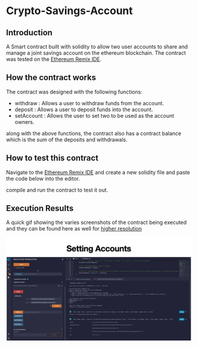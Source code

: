 # Crypto-Savings-Account

## Introduction
A Smart contract built with solidity to allow two user accounts to share and manage a joint savings account on the ethereum blockchain. The contract was tested on the [Ethereum Remix IDE](https://remix.ethereum.org/).

## How the contract works
The contract was designed with the following functions:
- withdraw : Allows a user to withdraw funds from the account.
- deposit : Allows a user to deposit funds into the account.
- setAccount : Allows the user to set two to be used as the account owners.

along with the above functions, the contract also has a contract balance which is the sum of the deposits and withdrawals. 

## How to test this contract
Navigate to the [Ethereum Remix IDE](https://remix.ethereum.org/) and create a new solidity file and paste the code below into the editor.

compile and run the contract to test it out. 

## Execution Results

A quick gif showing the varies screenshots of the contract being executed and they can be found here as well for [higher resolution](https://github.com/JQH84/Crypto-Savings-Account/tree/main/Execution_Results)

![Demo](Execution_Results/execution_results.gif)




